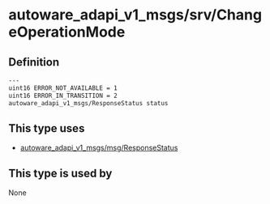 <!-- This file is generated by a tool. Do not edit directly. -->

# autoware_adapi_v1_msgs/srv/ChangeOperationMode

## Definition

```txt
---
uint16 ERROR_NOT_AVAILABLE = 1
uint16 ERROR_IN_TRANSITION = 2
autoware_adapi_v1_msgs/ResponseStatus status
```

## This type uses

- [autoware_adapi_v1_msgs/msg/ResponseStatus](../../autoware_adapi_v1_msgs/msg/response_status.md)

## This type is used by

None
